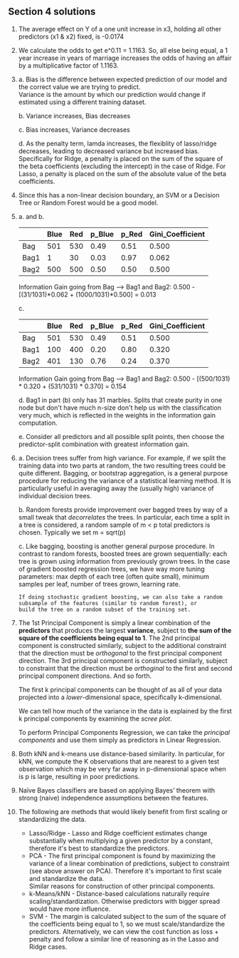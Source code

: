 ## Section 4 solutions

1. The average effect on Y of a one unit increase in x3, holding all other predictors (x1 & x2) fixed, is -0.0174

1. We calculate the odds to get e^0.11 = 1.1163. So, all else being equal, a 1 year increase in years of marriage increases the odds of having an affair by a multiplicative factor of 1.1163.  

1. a. Bias is the difference between expected prediction of our model and the correct value we are trying to predict.  
      Variance is the amount by which our prediction would change if estimated using a different training dataset.  

    b. Variance increases, Bias decreases
    
    c. Bias increases, Variance decreases
    
    d. As the penalty term, lamda increases, the flexiblity of lasso/ridge decreases, leading to decreased variance but               increased bias.  Specifically for Ridge, a penalty is placed on the sum of the square of the beta coefficients (excluding       the intercept) in the case of Ridge.  For Lasso, a penalty is placed on the sum of the absolute value of the beta               coefficients. 
    
1. Since this has a non-linear decision boundary, an SVM or a Decision Tree or Random Forest would be a good model.    
    
1. a. and b.


    |      | Blue | Red | p_Blue | p_Red | Gini_Coefficient |
    | -----| -----| -----| -----| -----| -----| 
    |     Bag | 501 | 530 | 0.49 | 0.51 | 0.500 |
    |     Bag1  | 1 |  30 | 0.03 | 0.97 | 0.062 |
    |     Bag2   | 500 | 500 | 0.50 | 0.50 | 0.500 |

    Information Gain going from Bag --> Bag1 and Bag2:
    0.500 - [(31/1031)*0.062 + (1000/1031)*0.500] = 0.013
    
    c.
    
    
    |      | Blue | Red | p_Blue | p_Red | Gini_Coefficient |
    | -----| -----| -----| -----| -----| -----| 
    |     Bag | 501 | 530 | 0.49 | 0.51 | 0.500 |
    |     Bag1  | 100 |  400 | 0.20 | 0.80 | 0.320 |
    |     Bag2   | 401 | 130 | 0.76 | 0.24 | 0.370 |

    Information Gain going from Bag --> Bag1 and Bag2:
    0.500 - [(500/1031) * 0.320 + (531/1031) * 0.370] = 0.154

    d.  Bag1 in part (b) only has 31 marbles.  Splits that create purity in one node but don't have much n-size don't help us           with the classification very much, which is reflected in the weights in the information gain computation.  

    e.  Consider all predictors and all possible split points, then choose the predictor-split combination with greatest             information gain.  
    
1. a. Decision trees suffer from high variance.  For example, if we split the training data into two parts at random, the two         resulting trees could be quite different.  Bagging, or bootstrap aggregation, is a general purpose procedure for reducing       the variance of a statistical learning method.  It is particularly useful in averaging away the (usually high) variance of       individual decision trees.  

   b. Random forests provide improvement over bagged trees by way of a small tweak that *decorrelates* the trees.  In                 particular, each time a split in a tree is considered, a random sample of m < p total predictors is chosen.  Typically we       set m = sqrt(p)
    
    c. Like bagging, boosting is another general purpose procedure.  In contrast to random forests, boosted trees are grown            sequentially:  each tree is grown using information from previously grown trees.  In the case of gradient boosted               regression trees, we have way more tuning parameters:  max depth of each tree (often quite small), minimum samples per          leaf, number of trees grown, learning rate. 
    
       If doing stochastic gradient boosting, we can also take a random subsample of the features (similar to random forest), or        build the tree on a random subset of the training set.  
    

1. The 1st Principal Component is simply a linear combination of the **predictors** that produces the largest **variance**,        subject to **the sum of the square of the coefficients being equal to 1**.  The 2nd principal component is constructed          similarly, subject to the additional constraint that the direction must be *orthogonal* to the first principal component        direction.  The 3rd principal component is constructed similarly, subject to constraint that the direction must be              *orthoginal* to the first and second principal component directions.  And so forth.

   The first k principal components can be thought of as all of your data projected into a *lower*-dimensional space,              specifically k-dimensional.    

   We can tell how much of the variance in the data is explained by the first k principal components by examining the              *scree plot*.    

   To perform Principal Components Regression, we can take the *principal components* and use them simply as predictors in         Linear Regression.  

1.  Both kNN and k-means use distance-based similarity.  In particular, for kNN, we compute the K observations that are nearest to a given test observation which may be very far away in p-dimensional space when is p is large, resulting in poor predictions.

1. Naïve Bayes classifiers are based on applying Bayes’ theorem with strong (naive) independence assumptions between the features.

1.  The following are methods that would likely benefit from first scaling or standardizing the data.  
      * Lasso/Ridge -  Lasso and Ridge coefficient estimates change substantially when multiplying a given predictor by a               constant, therefore it's best to standardize the predictors.  
      * PCA - The first principal component is found by maximizing the variance of a linear combination of predictions, subject         to constraint (see above answer on PCA).  Therefore it's important to first scale and standardize the data.  
        Similar reasons for construction of other principal components.  
      * k-Means/kNN - Distance-based calculations naturally require scaling/standardization.  Otherwise predictors with bigger          spread would have more influence.  
      * SVM - The margin is calculated subject to the sum of the square of the coefficients being equal to 1, so we must                scale/standardize the predictors.  Alternatively, we can view the cost function as loss + penalty and follow a similar          line of reasoning as in the Lasso and Ridge cases. 

